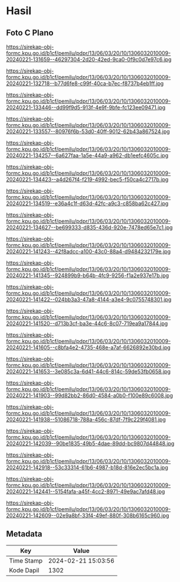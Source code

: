 # Hasil

## Foto C Plano

https://sirekap-obj-formc.kpu.go.id/b1cf/pemilu/pdpr/13/06/03/20/10/1306032010009-20240221-131659--46297304-2d20-42ed-9ca0-0f9c0d7e97c6.jpg

https://sirekap-obj-formc.kpu.go.id/b1cf/pemilu/pdpr/13/06/03/20/10/1306032010009-20240221-132718--b77d6fe8-c99f-40ca-b7ec-f8737b4eb1ff.jpg

https://sirekap-obj-formc.kpu.go.id/b1cf/pemilu/pdpr/13/06/03/20/10/1306032010009-20240221-133446--dd99f9d5-913f-4e9f-9bfe-fc123ee09471.jpg

https://sirekap-obj-formc.kpu.go.id/b1cf/pemilu/pdpr/13/06/03/20/10/1306032010009-20240221-133557--80976f6b-53d0-40ff-9012-62b43a867524.jpg

https://sirekap-obj-formc.kpu.go.id/b1cf/pemilu/pdpr/13/06/03/20/10/1306032010009-20240221-134257--6a627faa-1a5e-44a9-a962-db1eefc4605c.jpg

https://sirekap-obj-formc.kpu.go.id/b1cf/pemilu/pdpr/13/06/03/20/10/1306032010009-20240221-134423--a4d267f4-f219-4992-bec5-f50ca4c2717b.jpg

https://sirekap-obj-formc.kpu.go.id/b1cf/pemilu/pdpr/13/06/03/20/10/1306032010009-20240221-134519--e36a4c1f-d63d-42fc-a9c3-c858ba62c427.jpg

https://sirekap-obj-formc.kpu.go.id/b1cf/pemilu/pdpr/13/06/03/20/10/1306032010009-20240221-134627--be699333-d835-436d-920e-7478ed65e7c1.jpg

https://sirekap-obj-formc.kpu.go.id/b1cf/pemilu/pdpr/13/06/03/20/10/1306032010009-20240221-141243--42f8adcc-a100-43c0-88a4-d9484232179e.jpg

https://sirekap-obj-formc.kpu.go.id/b1cf/pemilu/pdpr/13/06/03/20/10/1306032010009-20240221-141345--924899b9-b64b-4fc9-9256-f1a2e937e17b.jpg

https://sirekap-obj-formc.kpu.go.id/b1cf/pemilu/pdpr/13/06/03/20/10/1306032010009-20240221-141422--024bb3a3-47a8-4144-a3e4-9c0755748301.jpg

https://sirekap-obj-formc.kpu.go.id/b1cf/pemilu/pdpr/13/06/03/20/10/1306032010009-20240221-141520--d713b3cf-ba3e-44c6-8c07-719ea9a17844.jpg

https://sirekap-obj-formc.kpu.go.id/b1cf/pemilu/pdpr/13/06/03/20/10/1306032010009-20240221-141605--c8bfa4e2-4735-468e-a7af-6626892e30bd.jpg

https://sirekap-obj-formc.kpu.go.id/b1cf/pemilu/pdpr/13/06/03/20/10/1306032010009-20240221-141653--3e085c3a-6d41-44c6-814c-59de53fb0658.jpg

https://sirekap-obj-formc.kpu.go.id/b1cf/pemilu/pdpr/13/06/03/20/10/1306032010009-20240221-141903--99d82bb2-86d0-4584-a0b0-f100e89c6008.jpg

https://sirekap-obj-formc.kpu.go.id/b1cf/pemilu/pdpr/13/06/03/20/10/1306032010009-20240221-141938--51086718-788a-456c-87df-7f9c229f4081.jpg

https://sirekap-obj-formc.kpu.go.id/b1cf/pemilu/pdpr/13/06/03/20/10/1306032010009-20240221-142039--90be1835-49b5-4dae-89dd-bc9807d44848.jpg

https://sirekap-obj-formc.kpu.go.id/b1cf/pemilu/pdpr/13/06/03/20/10/1306032010009-20240221-142918--53c33314-61b6-4987-b18d-816e2ec5bc1a.jpg

https://sirekap-obj-formc.kpu.go.id/b1cf/pemilu/pdpr/13/06/03/20/10/1306032010009-20240221-142441--5154fafa-a45f-4cc2-8971-49e9ac7afd48.jpg

https://sirekap-obj-formc.kpu.go.id/b1cf/pemilu/pdpr/13/06/03/20/10/1306032010009-20240221-142609--02e9a8bf-33f4-49ef-880f-308b6165c960.jpg


## Metadata

| Key        | Value               |
| ---------- | ------------------- |
| Time Stamp | 2024-02-21 15:03:56 |
| Kode Dapil | 1302                |



